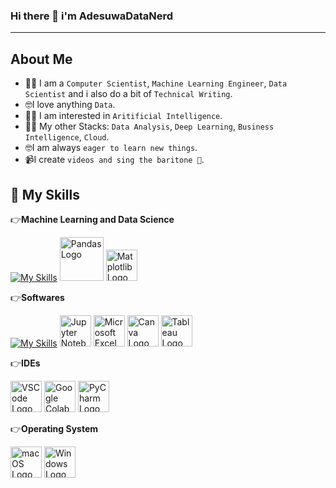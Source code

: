 ### Hi there 👋 i'm AdesuwaDataNerd
-----------------------------------------------------------------------------------------------
## **About Me** 

 * 🧑‍💻 I am a ```Computer Scientist```, ```Machine Learning Engineer```, ```Data Scientist``` and i also do a bit of ```Technical Writing```.                         
 * 🤓I love anything ```Data```.
 * 🧑‍💻 I am interested in ```Aritificial Intelligence```.
 * 🧑‍💻 My other Stacks: ```Data Analysis```, ```Deep Learning```, ```Business Intelligence```, ```Cloud```.
 * 🤓I am always ```eager to learn new things```.
 * 📹I create ```videos and sing the baritone 🎵```.

🧰 **My Skills**
---------------------------------------------------------------------------------
👉**Machine Learning and Data Science**

[![My Skills](https://skillicons.dev/icons?i=python,mysql)](https://skillicons.dev)
[<img src="https://pandas.pydata.org/static/img/pandas.svg" alt="Pandas Logo" width="70"/>](https://pandas.pydata.org/)
[<img src="https://matplotlib.org/stable/_images/sphx_glr_logos2_002.png" alt="Matplotlib Logo" width="50"/>](https://matplotlib.org/)


👉**Softwares**

[![My Skills](https://skillicons.dev/icons?i=anaconda,aws)](https://skillicons.dev)
[<img src="https://upload.wikimedia.org/wikipedia/commons/thumb/3/38/Jupyter_logo.svg/250px-Jupyter_logo.svg.png" alt="Jupyter Notebook Logo" width="50"/>](https://jupyter.org/)
[<img src="https://upload.wikimedia.org/wikipedia/commons/thumb/7/73/Microsoft_Excel_2013-2019_logo.svg/120px-Microsoft_Excel_2013-2019_logo.svg.png" alt="Microsoft Excel Logo" width="50"/>](https://www.microsoft.com/en-us/microsoft-365/excel)
[<img src="https://about.canva.com/wp-content/uploads/sites/3/2016/08/Canva_logo-1.png" alt="Canva Logo" width="50"/>](https://www.canva.com/)
[<img src="https://www.tableau.com/sites/default/files/pages/tableau-logo_white_0.png" alt="Tableau Logo" width="50"/>](https://www.tableau.com/)

👉**IDEs**

[<img src="https://code.visualstudio.com/assets/favicon.ico" alt="VSCode Logo" width="50"/>](https://code.visualstudio.com/)
[<img src="https://colab.research.google.com/img/colab_favicon_256px.png" alt="Google Colab Logo" width="50"/>](https://colab.research.google.com/)
[<img src="https://resources.jetbrains.com/storage/products/pycharm/img/meta/pycharm_logo_300x300.png" alt="PyCharm Logo" width="50"/>](https://www.jetbrains.com/pycharm/)


👉**Operating System**

<img src="https://upload.wikimedia.org/wikipedia/commons/thumb/f/fa/Apple_logo_black.svg/512px-Apple_logo_black.svg.png" alt="macOS Logo" width="50"/> <img src="https://upload.wikimedia.org/wikipedia/commons/thumb/9/96/Windows_10_Logo.svg/240px-Windows_10_Logo.svg.png" alt="Windows Logo" width="50"/>









   


<!--
**AdesuwaDataNerd/AdesuwaDataNerd** is a ✨ _special_ ✨ repository because its `README.md` (this file) appears on your GitHub profile.
**About Me** 

- 🔭 I’m currently working on ...
- 🌱 I’m currently learning ...
- 👯 I’m looking to collaborate on ...
- 🤔 I’m looking for help with ...
- 💬 Ask me about ...
- 📫 How to reach me: ...
- 😄 Pronouns: ...
- ⚡ Fun fact: ...
-->
